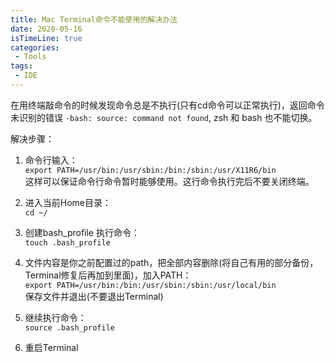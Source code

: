 ```yaml
---
title: Mac Terminal命令不能使用的解决办法
date: 2020-05-16
isTimeLine: true
categories:
 - Tools
tags:
 - IDE
---
```


在用终端敲命令的时候发现命令总是不执行(只有cd命令可以正常执行)，返回命令未识别的错误 `-bash: source: command not found`, zsh 和 bash 也不能切换。   


解决步骤：   

1. 命令行输入：         
`export PATH=/usr/bin:/usr/sbin:/bin:/sbin:/usr/X11R6/bin`   
这样可以保证命令行命令暂时能够使用。这行命令执行完后不要关闭终端。

2. 进入当前Home目录：   
`cd ~/`


3. 创建bash_profile 执行命令：   
`touch .bash_profile`
   


4. 文件内容是你之前配置过的path，把全部内容删除(将自己有用的部分备份，Terminal修复后再加到里面)，加入PATH：   
`export PATH=/usr/bin:/bin:/usr/sbin:/sbin:/usr/local/bin`   
保存文件并退出(不要退出Terminal)

5. 继续执行命令：   
`source .bash_profile`


6. 重启Terminal
